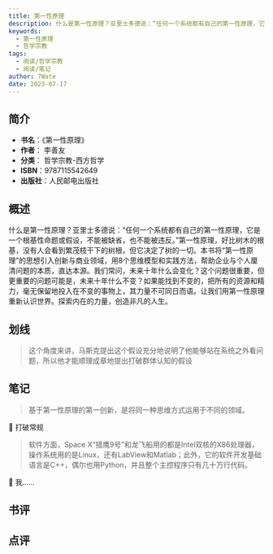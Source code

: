 ```yaml
---
title: 第一性原理
description: 什么是第一性原理？亚里士多德说：“任何一个系统都有自己的第一性原理，它是一个根基性命题或假设，不能被缺省，也不能被违反。”第一性原理，好比树木的根基，没有人会看到繁茂枝干下的树根，但它决定了树的一切。本书将“第一性原理”的思想引入创新与商业领域，用8个思维
keywords:
  - 第一性原理
  - 哲学宗教
tags:
  - 阅读/哲学宗教
  - 阅读/笔记
author: 7Wate
date: 2023-07-17
---
```


## 简介

- **书名**：《第一性原理》
- **作者**： 李善友
- **分类**： 哲学宗教-西方哲学
- **ISBN**：9787115542649
- **出版社**：人民邮电出版社

## 概述

什么是第一性原理？亚里士多德说：“任何一个系统都有自己的第一性原理，它是一个根基性命题或假设，不能被缺省，也不能被违反。”第一性原理，好比树木的根基，没有人会看到繁茂枝干下的树根，但它决定了树的一切。本书将“第一性原理”的思想引入创新与商业领域，用8个思维模型和实践方法，帮助企业与个人厘清问题的本质，直达本源。我们常问，未来十年什么会变化？这个问题很重要，但更重要的问题可能是，未来十年什么不变？如果能找到不变的，把所有的资源和精力，毫无保留地投入在不变的事物上，其力量不可同日而语。让我们用第一性原理重新认识世界。探索内在的力量，创造非凡的人生。

## 划线 
 

> 这个角度来讲，马斯克提出这个假设充分地说明了他能够站在系统之外看问题，所以他才能顺理成章地提出打破群体认知的假设

## 笔记


> 基于第一性原理的第一创新，是将同一种思维方式运用于不同的领域。

💭 打破常规

> 软件方面，Space X“猎鹰9号”和龙飞船用的都是Intel双核的X86处理器，操作系统用的是Linux，还有LabView和Matlab；此外，它的软件开发基础语言是C++，偶尔也用Python，并且整个主控程序只有几十万行代码。

💭 我……

## 书评


## 点评
